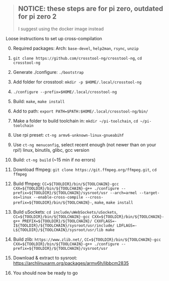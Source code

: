 > ## NOTICE: these steps are for pi zero, outdated for pi zero 2
> I suggest using the docker image instead

Loose instructions to set up cross-compilation

0. Required packages: Arch: `base-devel`, `help2man`, `rsync`, `unzip`

1. `git clone https://github.com/crosstool-ng/crosstool-ng`, `cd crosstool-ng`
2. Generate ./configure: `./bootstrap`
3. Add folder for crosstool: `mkdir -p $HOME/.local/crosstool-ng`
4. `./configure --prefix=$HOME/.local/crosstool-ng`
5. Build: `make`, `make install`
6. Add to path: `export PATH=$PATH:$HOME/.local/crosstool-ng/bin/`
7. Make a folder to build toolchain in: `mkdir ~/pi-toolchain`, `cd ~/pi-toolchain`
8. Use rpi preset: `ct-ng armv6-unknown-linux-gnueabihf`
9. Use `ct-ng menuconfig`, select recent enough (not newer than on your rpi!) linux, binutils, glibc, gcc version
10. Build: `ct-ng build` (~15 min if no errors)
11. Download ffmpeg: `git clone https://git.ffmpeg.org/ffmpeg.git`, `cd ffmpeg`
12. Build ffmpeg: `CC=${TOOLDIR}/bin/${TOOLCHAIN}-gcc CXX=${TOOLDIR}/bin/${TOOLCHAIN}-g++ ./configure --prefix=${TOOLDIR}/${TOOLCHAIN}/sysroot/usr --arch=armel --target-os=linux --enable-cross-compile --cross-prefix=${TOOLDIR}/bin/${TOOLCHAIN}-`, `make`, `make install`
13. Build uSockets: `cd include/uWebSockets/uSockets`, `CC=${TOOLDIR}/bin/${TOOLCHAIN}-gcc CXX=${TOOLDIR}/bin/${TOOLCHAIN}-g++ PREFIX=${TOOLDIR}/${TOOLCHAIN}/ CXXFLAGS=-I${TOOLDIR}/${TOOLCHAIN}/sysroot/usr/include/ LDFLAGS=-L${TOOLDIR}/${TOOLCHAIN}/sysroot/usr/lib make`
14. Build zlib: `https://www.zlib.net/`, `CC=${TOOLDIR}/bin/${TOOLCHAIN}-gcc CXX=${TOOLDIR}/bin/${TOOLCHAIN}-g++ ./configure --prefix=${TOOLDIR}/${TOOLCHAIN}/sysroot/usr`
15. Download & extract to sysroot: https://archlinuxarm.org/packages/armv6h/libbcm2835
16. You should now be ready to go
